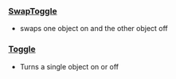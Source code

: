 ### [SwapToggle](https://github.com/ChildoftheBeast/Udon/tree/master/Basics/UI/toggle/SwapToggle)
-  swaps one object on and the other object off
### [Toggle](https://github.com/ChildoftheBeast/Udon/tree/master/Basics/UI/toggle/Toggle)
-  Turns a single object on or off
